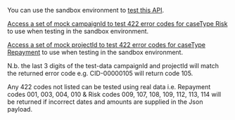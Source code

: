 You can use the sandbox environment to [test this API](https://developer.service.hmrc.gov.uk/api-documentation/docs/testing).

[Access a set of mock campaignId to test 422 error codes for caseType Risk](https://github.com/hmrc/compliance-cases-api/tree/master/public/api/conf/1.0/test-data) to use when testing in the sandbox environment.

[Access a set of mock projectId to test 422 error codes for caseType Repayment](https://github.com/hmrc/compliance-cases-api/tree/master/public/api/conf/1.0/test-data) to use when testing in the sandbox environment.

N.b. the last 3 digits of the test-data campaignId and projectId will match the returned error code e.g. CID-00000105 will return code 105. 

Any 422 codes not listed can be tested using real data i.e. Repayment codes 001, 003, 004, 010 & Risk codes 009, 107, 108, 109, 112, 113, 114 will be returned if incorrect dates and amounts are supplied in the Json payload. 
